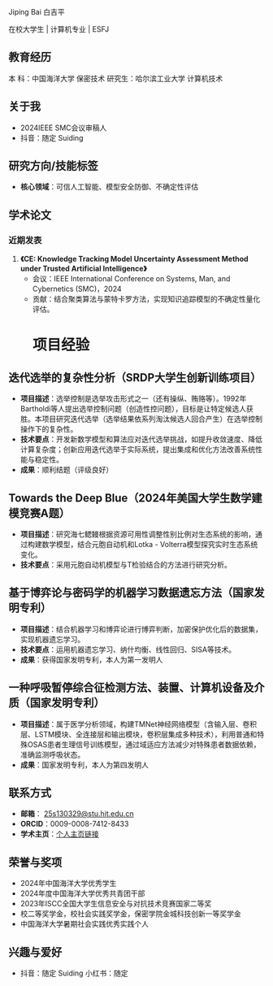 Jiping Bai
白吉平
 
在校大学生 | 计算机专业 | ESFJ
## 教育经历
本  科：中国海洋大学 保密技术
研究生：哈尔滨工业大学 计算机技术



## 关于我
- 2024IEEE SMC会议审稿人
-  抖音：随定 Suiding 




## 研究方向/技能标签
- **核心领域**：可信人工智能、模型安全防御、不确定性评估  


## 学术论文
### 近期发表
1. **《CE: Knowledge Tracking Model Uncertainty Assessment Method under Trusted Artificial Intelligence》**  
   - 会议：IEEE International Conference on Systems, Man, and Cybernetics (SMC)，2024  
   - 贡献：结合聚类算法与蒙特卡罗方法，实现知识追踪模型的不确定性量化评估。
     # 项目经验
## 迭代选举的复杂性分析（SRDP大学生创新训练项目）
- **项目描述**：选举控制是选举攻击形式之一（还有操纵、贿赂等）。1992年Bartholdi等人提出选举控制问题（创造性控问题），目标是让特定候选人获胜。本项目研究迭代选举（选举结果依系列淘汰候选人回合产生）在选举控制操作下的复杂性。
- **技术要点**：开发新数学模型和算法应对迭代选举挑战，如提升收敛速度、降低计算复杂度；创新应用迭代选举于实际系统，提出集成和优化方法改善系统性能与稳定性。
- **成果**：顺利结题（评级良好）


## Towards the Deep Blue（2024年美国大学生数学建模竞赛A题）
- **项目描述**：研究海七鳃鳗根据资源可用性调整性别比例对生态系统的影响，通过构建数学模型，结合元胞自动机和Lotka - Volterra模型探究实时生态系统变化。
- **技术要点**：采用元胞自动机模型与T检验结合的方法进行研究分析。
  


## 基于博弈论与密码学的机器学习数据遗忘方法（国家发明专利）
- **项目描述**：结合机器学习和博弈论进行博弈判断，加密保护优化后的数据集，实现机器遗忘学习。
- **技术要点**：运用机器遗忘学习、纳什均衡、线性回归、SISA等技术。
- **成果**：获得国家发明专利，本人为第一发明人


## 一种呼吸暂停综合征检测方法、装置、计算机设备及介质（国家发明专利）
- **项目描述**：属于医学分析领域，构建TMNet神经网络模型（含输入层、卷积层、LSTM模块、全连接层和输出模块，卷积层集成多种技术），利用普通和特殊OSAS患者生理信号训练模型，通过域适应方法减少对特殊患者数据依赖，准确监测呼吸状态。
- **成果**：国家发明专利，本人为第四发明人
## 联系方式
- **邮箱**： 25s130329@stu.hit.edu.cn
- **ORCID**：0009-0008-7412-8433  
- **学术主页**：[个人主页链接](https://JipingBAI.github.io)  


## 荣誉与奖项
- 2024年中国海洋大学优秀学生
- 2024年度中国海洋大学优秀共青团干部
- 2023年ISCC全国大学生信息安全与对抗技术竞赛国家二等奖
- 校二等奖学金，校社会实践奖学金，保密学院金城科技创新一等奖学金
- 中国海洋大学暑期社会实践优秀实践个人



## 兴趣与爱好
- 抖音：随定 Suiding 小红书：随定

